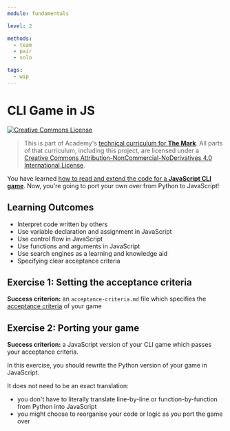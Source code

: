 ```yaml
---
module: fundamentals

level: 2

methods:
  - team
  - pair
  - solo

tags:
  - wip
---
```


# CLI Game in JS

<a rel="license" href="http://creativecommons.org/licenses/by-nc-nd/4.0/"><img alt="Creative Commons License" style="border-width:0" src="https://i.creativecommons.org/l/by-nc-nd/4.0/88x31.png" /></a>

> This is part of Academy's [technical curriculum for **The Mark**](https://github.com/WeAreAcademy/curriculum-mark). All parts of that curriculum, including this project, are licensed under a <a rel="license" href="http://creativecommons.org/licenses/by-nc-nd/4.0/">Creative Commons Attribution-NonCommercial-NoDerivatives 4.0 International License</a>.

You have learned [how to read and extend the code for a **JavaScript CLI game**](https://github.com/WeAreAcademy/mark-fundamentals-proj--js-rock-paper-scissors). Now, you're going to port your own over from Python to JavaScript!

## Learning Outcomes

- Interpret code written by others
- Use variable declaration and assignment in JavaScript
- Use control flow in JavaScript
- Use functions and arguments in JavaScript
- Use search engines as a learning and knowledge aid
- Specifying clear acceptance criteria

## Exercise 1: Setting the acceptance criteria

**Success criterion:** an `acceptance-criteria.md` file which specifies the [acceptance criteria](https://www.altexsoft.com/blog/business/acceptance-criteria-purposes-formats-and-best-practices) of your game

## Exercise 2: Porting your game

**Success criterion:** a JavaScript version of your CLI game which passes your acceptance criteria.

In this exercise, you should rewrite the Python version of your game in JavaScript.

It does not need to be an exact translation:

- you don't have to literally translate line-by-line or function-by-function from Python into JavaScript
- you might choose to reorganise your code or logic as you port the game over
